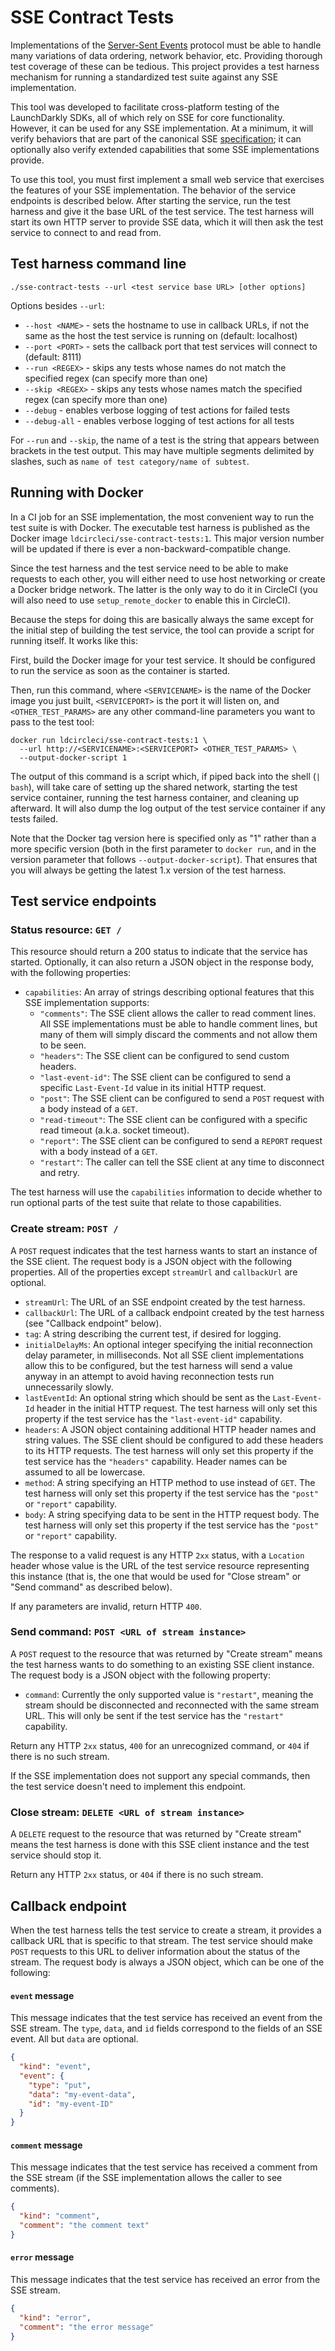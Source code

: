 # SSE Contract Tests

Implementations of the [Server-Sent Events](https://en.wikipedia.org/wiki/Server-sent_events) protocol must be able to handle many variations of data ordering, network behavior, etc. Providing thorough test coverage of these can be tedious. This project provides a test harness mechanism for running a standardized test suite against any SSE implementation.

This tool was developed to facilitate cross-platform testing of the LaunchDarkly SDKs, all of which rely on SSE for core functionality. However, it can be used for any SSE implementation. At a minimum, it will verify behaviors that are part of the canonical SSE [specification](https://html.spec.whatwg.org/multipage/server-sent-events.html); it can optionally also verify extended capabilities that some SSE implementations provide.

To use this tool, you must first implement a small web service that exercises the features of your SSE implementation. The behavior of the service endpoints is described below. After starting the service, run the test harness and give it the base URL of the test service. The test harness will start its own HTTP server to provide SSE data, which it will then ask the test service to connect to and read from.

## Test harness command line

```shell
./sse-contract-tests --url <test service base URL> [other options]
```

Options besides `--url`:

* `--host <NAME>` - sets the hostname to use in callback URLs, if not the same as the host the test service is running on (default: localhost)
* `--port <PORT>` - sets the callback port that test services will connect to (default: 8111)
* `--run <REGEX>` - skips any tests whose names do not match the specified regex (can specify more than one)
* `--skip <REGEX>` - skips any tests whose names match the specified regex (can specify more than one)
* `--debug` - enables verbose logging of test actions for failed tests
* `--debug-all` - enables verbose logging of test actions for all tests

For `--run` and `--skip`, the name of a test is the string that appears between brackets in the test output. This may have multiple segments delimited by slashes, such as `name of test category/name of subtest`.

## Running with Docker

In a CI job for an SSE implementation, the most convenient way to run the test suite is with Docker. The executable test harness is published as the Docker image `ldcircleci/sse-contract-tests:1`. This major version number will be updated if there is ever a non-backward-compatible change.

Since the test harness and the test service need to be able to make requests to each other, you will either need to use host networking or create a Docker bridge network. The latter is the only way to do it in CircleCI (you will also need to use `setup_remote_docker` to enable this in CircleCI).

Because the steps for doing this are basically always the same except for the initial step of building the test service, the tool can provide a script for running itself. It works like this:

First, build the Docker image for your test service. It should be configured to run the service as soon as the container is started.

Then, run this command, where `<SERVICENAME>` is the name of the Docker image you just built, `<SERVICEPORT>` is the port it will listen on, and `<OTHER_TEST_PARAMS>` are any other command-line parameters you want to pass to the test tool:

```
docker run ldcircleci/sse-contract-tests:1 \
  --url http://<SERVICENAME>:<SERVICEPORT> <OTHER_TEST_PARAMS> \
  --output-docker-script 1
```

The output of this command is a script which, if piped back into the shell (`| bash`), will take care of setting up the shared network, starting the test service container, running the test harness container, and cleaning up afterward. It will also dump the log output of the test service container if any tests failed.

Note that the Docker tag version here is specified only as "1" rather than a more specific version (both in the first parameter to `docker run`, and in the version parameter that follows `--output-docker-script`). That ensures that you will always be getting the latest 1.x version of the test harness.

## Test service endpoints

### Status resource: `GET /`

This resource should return a 200 status to indicate that the service has started. Optionally, it can also return a JSON object in the response body, with the following properties:

* `capabilities`: An array of strings describing optional features that this SSE implementation supports:
  * `"comments"`: The SSE client allows the caller to read comment lines. All SSE implementations must be able to handle comment lines, but many of them will simply discard the comments and not allow them to be seen.
  * `"headers"`: The SSE client can be configured to send custom headers.
  * `"last-event-id"`: The SSE client can be configured to send a specific `Last-Event-Id` value in its initial HTTP request.
  * `"post"`: The SSE client can be configured to send a `POST` request with a body instead of a `GET`.
  * `"read-timeout"`: The SSE client can be configured with a specific read timeout (a.k.a. socket timeout).
  * `"report"`: The SSE client can be configured to send a `REPORT` request with a body instead of a `GET`.
  * `"restart"`: The caller can tell the SSE client at any time to disconnect and retry.

The test harness will use the `capabilities` information to decide whether to run optional parts of the test suite that relate to those capabilities.

### Create stream: `POST /`

A `POST` request indicates that the test harness wants to start an instance of the SSE client. The request body is a JSON object with the following properties. All of the properties except `streamUrl` and `callbackUrl` are optional.

* `streamUrl`: The URL of an SSE endpoint created by the test harness.
* `callbackUrl`: The URL of a callback endpoint created by the test harness (see "Callback endpoint" below).
* `tag`: A string describing the current test, if desired for logging.
* `initialDelayMs`: An optional integer specifying the initial reconnection delay parameter, in milliseconds. Not all SSE client implementations allow this to be configured, but the test harness will send a value anyway in an attempt to avoid having reconnection tests run unnecessarily slowly.
* `lastEventId`: An optional string which should be sent as the `Last-Event-Id` header in the initial HTTP request. The test harness will only set this property if the test service has the `"last-event-id"` capability.
* `headers`: A JSON object containing additional HTTP header names and string values. The SSE client should be configured to add these headers to its HTTP requests. The test harness will only set this property if the test service has the `"headers"` capability. Header names can be assumed to all be lowercase.
* `method`: A string specifying an HTTP method to use instead of `GET`. The test harness will only set this property if the test service has the `"post"` or `"report"` capability.
* `body`: A string specifying data to be sent in the HTTP request body. The test harness will only set this property if the test service has the `"post"` or `"report"` capability.

The response to a valid request is any HTTP `2xx` status, with a `Location` header whose value is the URL of the test service resource representing this instance (that is, the one that would be used for "Close stream" or "Send command" as described below).

If any parameters are invalid, return HTTP `400`.

### Send command: `POST <URL of stream instance>`

A `POST` request to the resource that was returned by "Create stream" means the test harness wants to do something to an existing SSE client instance. The request body is a JSON object with the following property:

* `command`: Currently the only supported value is `"restart"`, meaning the stream should be disconnected and reconnected with the same stream URL. This will only be sent if the test service has the `"restart"` capability.

Return any HTTP `2xx` status, `400` for an unrecognized command, or `404` if there is no such stream.

If the SSE implementation does not support any special commands, then the test service doesn't need to implement this endpoint.

### Close stream: `DELETE <URL of stream instance>`

A `DELETE` request to the resource that was returned by "Create stream" means the test harness is done with this SSE client instance and the test service should stop it.

Return any HTTP `2xx` status, or `404` if there is no such stream.

## Callback endpoint

When the test harness tells the test service to create a stream, it provides a callback URL that is specific to that stream. The test service should make `POST` requests to this URL to deliver information about the status of the stream. The request body is always a JSON object, which can be one of the following:

#### `event` message

This message indicates that the test service has received an event from the SSE stream. The `type`, `data`, and `id` fields correspond to the fields of an SSE event. All but `data` are optional.

```json
{
  "kind": "event",
  "event": {
    "type": "put",
    "data": "my-event-data",
    "id": "my-event-ID"
  }
}
```

#### `comment` message

This message indicates that the test service has received a comment from the SSE stream (if the SSE implementation allows the caller to see comments).

```json
{
  "kind": "comment",
  "comment": "the comment text"
}
```

#### `error` message

This message indicates that the test service has received an error from the SSE stream.

```json
{
  "kind": "error",
  "comment": "the error message"
}
```
